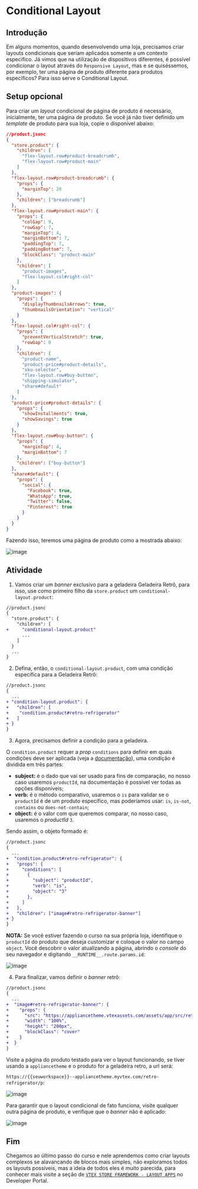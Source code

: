 # Conditional Layout

## Introdução

Em alguns momentos, quando desenvolvendo uma loja, precisamos criar layouts condicionais que seriam aplicados somente a um contexto específico. Já vimos que na utilização de dispositivos diferentes, é possível condicionar o layout através do `Responsive Layout`, mas e se quiséssemos, por exemplo, ter uma página de produto diferente para produtos específicos? Para isso serve o Conditional Layout.

## Setup opcional

Para criar um _layout_ condicional de página de produto é necessário, inicialmente, ter uma página de produto. Se você já não tiver definido um _template_ de produto para sua loja, copie o disponível abaixo: 

```json
//product.jsonc
{
  "store.product": {
    "children": [
      "flex-layout.row#product-breadcrumb",
      "flex-layout.row#product-main"
    ]
  },
  "flex-layout.row#product-breadcrumb": {
    "props": {
      "marginTop": 20
    },
    "children": ["breadcrumb"]
  },
  "flex-layout.row#product-main": {
    "props": {
      "colGap": 9,
      "rowGap": 7,
      "marginTop": 4,
      "marginBottom": 7,
      "paddingTop": 7,
      "paddingBottom": 7,
      "blockClass": "product-main"
    },
    "children": [
      "product-images",
      "flex-layout.col#right-col"
    ]
  },
  "product-images": {
    "props": {
      "displayThumbnailsArrows": true,
      "thumbnailsOrientation": "vertical"
    }
  },
  "flex-layout.col#right-col": {
    "props": {
      "preventVerticalStretch": true,
      "rowGap": 0
    },
    "children": [
      "product-name",
      "product-price#product-details",
      "sku-selector",
      "flex-layout.row#buy-button",
      "shipping-simulator",
      "share#default"
    ]
  },
  "product-price#product-details": {
    "props": {
      "showInstallments": true,
      "showSavings": true
    }
  },
  "flex-layout.row#buy-button": {
    "props": {
      "marginTop": 4,
      "marginBottom": 7
    },
    "children": ["buy-button"]
  },
  "share#default": {
    "props": {
      "social": {
        "Facebook": true,
        "WhatsApp": true,
        "Twitter": false,
        "Pinterest": true
      }
    }
  }
}
```

Fazendo isso, teremos uma página de produto como a mostrada abaixo: 

![image](https://user-images.githubusercontent.com/18701182/90407144-84650180-e07c-11ea-9036-838d4d662ba1.png)

## Atividade

1. Vamos criar um _banner_ exclusivo para a geladeira Geladeira Retrô, para isso, use como primeiro filho da `store.product` um `conditional-layout.product`: 

```diff
//product.jsonc
{
  "store.product": {
    "children": [
+     "conditional-layout.product"
      ...
    ]
  }
  ...
}
```

2. Defina, então, o `conditional-layout.product`, com uma condição específica para a Geladeira Retrô: 

```diff
//product.jsonc
{
  ...
+ "condition-layout.product": {
+   "children": [
+    "condition.product#retro-refrigerator"
+   ]
+ }
}

```

3. Agora, precisamos definir a condição para a geladeira. 

O `condition.product` requer a *prop* `conditions` para definir em quais condições deve ser aplicada (veja a [documentação](https://developers.vtex.com/docs/vtex-condition-layout)), uma condição é dividida em três partes:

- **subject:** é o dado que vai ser usado para fins de comparação, no nosso caso usaremos `productId`, na documentação é possível ver todas as opções disponíveis;
- **verb:** é o método comparativo, usaremos o `is` para validar se o `productId` é de um produto específico, mas poderíamos usar: `is`, `is-not`, `contains` ou `does-not-contain`;
- **object:** é o valor com que queremos comparar, no nosso caso, usaremos o *productId* `3`. 

Sendo assim, o objeto formado é:

```diff
//product.jsonc
{
  ...
+  "condition.product#retro-refrigerator": {
+   "props": {
+     "conditions": [
+       {
+         "subject": "productId",
+         "verb": "is",
+         "object": "3"
+       },
+     ]
+   },
+   "children": ["image#retro-refrigerator-banner"]
+ }
}
```

**NOTA:** Se você estiver fazendo o curso na sua própria loja, identifique o `productId` do produto que deseja customizar e coloque o valor no campo `object`. Você descobrir o valor atualizando a página, abrindo o _console_ do seu navegador e digitando `__RUNTIME__.route.params.id`: 

![image](https://user-images.githubusercontent.com/18701182/90410392-aeb8be00-e080-11ea-8880-f5470c4e5d00.png)

4. Para finalizar, vamos definir o _banner_ retrô: 

```diff
//product.jsonc
{
  ...
+  "image#retro-refrigerator-banner": { 
+    "props": { 
+      "src": "https://appliancetheme.vtexassets.com/assets/app/src/retroimage___92a8271aac7c51d2059193bdbe019016.jpg",
+      "width": "100%",
+      "height": "200px",
+      "blockClass": "cover"
+    }
+  }
}
```

Visite a página do produto testado para ver o layout funcionando, se tiver usando a `appliancetheme` e o produto for a geladeira retro, a url será: 

`https://{{seuworkspace}}--appliancetheme.myvtex.com/retro-refrigerator/p`:

![image](https://user-images.githubusercontent.com/18701182/90411815-ad889080-e082-11ea-9a55-581d6cfcb764.png)

Para garantir que o layout condicional de fato funciona, visite qualquer outra página de produto, e verifique que o _banner_ não é aplicado: 

![image](https://user-images.githubusercontent.com/18701182/90412377-68b12980-e083-11ea-86a8-99495acfd997.png)

## Fim

Chegamos ao último passo do curso e nele aprendemos como criar layouts complexos se alavancando de blocos mais simples, não exploramos todos os layouts possíveis, mas a ideia de todos eles é muito parecida, para conhecer mais visite a seção de [`VTEX STORE FRAMEWORK - LAYOUT APPS`](https://developers.vtex.com/docs/vtex-condition-layout) no Developer Portal. 
